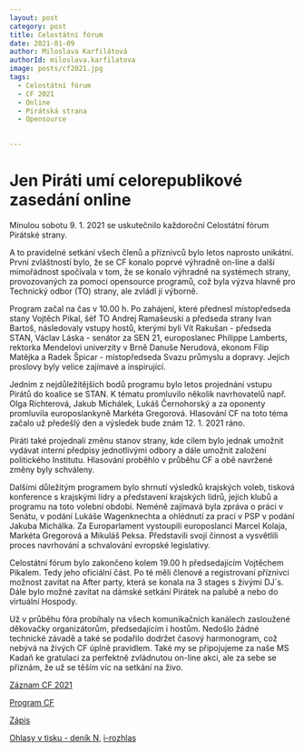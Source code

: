 ```yaml
---
layout: post
category: post
title: Celostátní fórum
date: 2021-01-09
author: Miloslava Karfilátová
authorId: miloslava.karfilatova
image: posts/cf2021.jpg
tags:
  - Celostátní fórum
  - CF 2021
  - Online
  - Pirátská strana
  - Opensource
 

---
```


# Jen Piráti umí celorepublikové zasedání online

Minulou sobotu 9. 1. 2021 se uskutečnilo každoroční Celostátní fórum Pirátské strany. 

A to pravidelné setkání všech členů a příznivců bylo letos naprosto unikátní. 
První zvláštností bylo, že se CF konalo poprvé výhradně on-line a další mimořádnost spočívala v tom, že se konalo výhradně na systémech strany, provozovaných za pomoci opensource programů, což byla výzva hlavně pro Technický odbor (TO) strany, ale zvládl jí výborně.

Program začal na čas v 10.00 h. Po zahájení, které přednesl místopředseda stany Vojtěch Pikal, šéf TO Andrej Ramašeuski a předseda strany Ivan Bartoš, následovaly vstupy hostů, kterými byli Vít Rakušan - předseda STAN, Václav Láska - senátor za SEN 21, europoslanec Philippe Lamberts, rektorka Mendelovi univerzity v Brně Danuše Nerudová, ekonom Filip Matějka a Radek Špicar - místopředseda Svazu průmyslu a dopravy. Jejich proslovy byly velice zajímavé a inspirující.

Jedním z nejdůležitějších bodů programu bylo letos projednání vstupu Pirátů do koalice se STAN. K tématu promluvilo několik navrhovatelů např. Olga Richterová, Jakub Michálek, Lukáš Černohorský a za oponenty promluvila europoslankyně Markéta Gregorová. 
Hlasování CF na toto téma začalo už předešlý den a výsledek bude znám 12. 1. 2021 ráno.

Piráti také projednali změnu stanov strany, kde cílem bylo jednak umožnit vydávat interní předpisy jednotlivými odbory a dále umožnit založení politického Institutu. 
Hlasování proběhlo v průběhu CF a obě navržené změny byly schváleny.

Dalšími důležitým programem bylo shrnutí výsledků krajských voleb, tisková konference s krajskými lídry a představení krajských lídrů, jejich klubů a programu na toto volební období.
Neméně zajímavá byla zpráva o práci v Senátu, v podání Lukáše Wagenknechta a ohlédnutí za prací v PSP v podání Jakuba Michálka.
Za Europarlament vystoupili europoslanci Marcel Kolaja, Markéta Gregorová a Mikuláš Peksa. Představili svojí činnost a vysvětlili proces navrhování a schvalování evropské legislativy.

Celostátní fórum bylo zakončeno kolem 19.00 h předsedajícím Vojtěchem Pikalem. 
Tedy jeho oficiální část. 
Po té měli členové a registrovaní příznivci možnost zavítat na After party, která se konala na 3 stages s živými DJ´s. 
Dále bylo možné zavítat na dámské setkání Pirátek na palubě a nebo do virtuální Hospody.

Už v průběhu fóra probíhaly na všech komunikačních kanálech zasloužené děkovačky organizátorům, předsedajícím i hostům. 
Nedošlo žádné technické závadě a také se podařilo dodržet časový harmonogram, což nebývá na živých CF úplně pravidlem. 
Také my se připojujeme za naše MS Kadaň ke gratulaci za perfektně zvládnutou on-line akci, ale za sebe se přiznám, že už se těším víc na setkání na živo.

[Záznam CF 2021](https://www.youtube.com/watch?v=gwvzG9PxudA)

[Program CF](https://cf2021.pirati.cz/program)

[Zápis](https://cf2021.pirati.cz/protocol)

[Ohlasy v tisku - deník N](https://denikn.cz/minuta/534613/),
[i-rozhlas](https://www.irozhlas.cz/zpravy-domov/pirati-ivan-bartos-stan-vit-rakusan-starostove-milos-zeman-volby-prezident_2101091546_gak)



